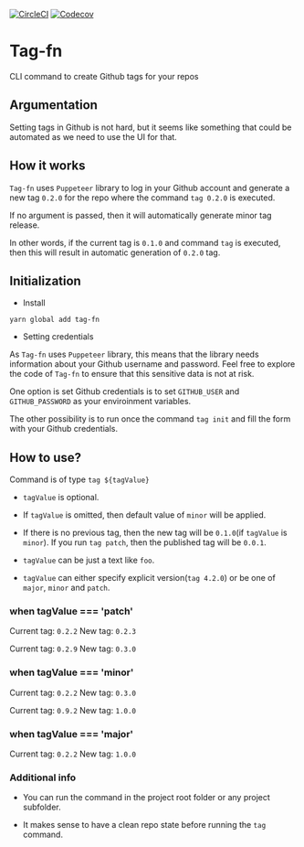[![CircleCI](https://img.shields.io/circleci/project/github/selfrefactor/tag-fn.svg)](https://circleci.com/gh/selfrefactor/tag-fn)
[![Codecov](https://img.shields.io/codecov/c/github/selfrefactor/tag-fn.svg)](https://codecov.io/gh/selfrefactor/tag-fn) 

# Tag-fn

CLI command to create Github tags for your repos

## Argumentation

Setting tags in Github is not hard, but it seems like something that could be automated as we need to use the UI for that. 

## How it works

`Tag-fn` uses `Puppeteer` library to log in your Github account and generate a new tag `0.2.0` for the repo where the command `tag 0.2.0` is executed. 

If no argument is passed, then it will automatically generate minor tag release.

In other words, if the current tag is `0.1.0` and command `tag` is executed, then this will result in automatic generation of `0.2.0` tag.

## Initialization

- Install

`yarn global add tag-fn`

- Setting credentials

As `Tag-fn` uses `Puppeteer` library, this means that the library needs information about your Github username and password. Feel free to explore the code of `Tag-fn` to ensure that this sensitive data is not at risk.

One option is set Github credentials is to set `GITHUB_USER` and `GITHUB_PASSWORD` as your enviroinment variables.

The other possibility is to run once the command `tag init` and fill the form with your Github credentials.  

## How to use?

Command is of type `tag ${tagValue}`

- `tagValue` is optional.

- If `tagValue` is omitted, then default value of `minor` will be applied.

- If there is no previous tag, then the new tag will be `0.1.0`(if `tagValue` is `minor`). If you run `tag patch`, then the published tag will be `0.0.1`.

- `tagValue` can be just a text like `foo`.

- `tagValue` can either specify explicit version(`tag 4.2.0`) or be one of `major`, `minor` and `patch`.

### when tagValue === 'patch'

Current tag: `0.2.2`
New tag: `0.2.3`

Current tag: `0.2.9`
New tag: `0.3.0`

### when tagValue === 'minor'

Current tag: `0.2.2`
New tag: `0.3.0`

Current tag: `0.9.2`
New tag: `1.0.0`

### when tagValue === 'major'

Current tag: `0.2.2`
New tag: `1.0.0`

### Additional info

- You can run the command in the project root folder or any project subfolder.

- It makes sense to have a clean repo state before running the `tag` command. 
